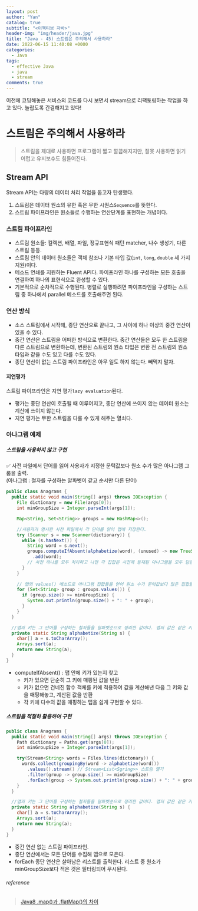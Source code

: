 ```yaml
---
layout: post
author: "Yan"
catalog: true
subtitle: "<이펙티브 자바>"
header-img: "img/header/java.jpg"
title: "Java - 45) 스트림은 주의해서 사용하라"
date: 2022-06-15 11:40:08 +0000
categories:
  - Java
tags:
  - effective Java
  - java
  - stream
comments: true
---
```


이전에 코딩해놓은 서비스의 코드를 다시 보면서 stream으로 리팩토링하는 작업을 하고 있다. 놀랍도록 간결해지고 있다!  

# 스트림은 주의해서 사용하라

> 스트림을 제대로 사용하면 프로그램이 짧고 깔끔해지지만, 잘못 사용하면 읽기 어렵고 유지보수도 힘들어진다.

## Stream API

Stream API는 다량의 데이터 처리 작업을 돕고자 탄생했다.  

1. 스트림은 데이터 원소의 유한 혹은 무한 시퀀스`Sequence`를 뜻한다.
2. 스트림 파이프라인은 원소들로 수행하는 연산단계를 표현하는 개념이다.

### 스트림 파이프라인
- 스트림 원소들: 컬렉션, 배열, 파일, 정규표현식 패턴 matcher, 나수 생성기, 다른 스트림 등등.
- 스트림 안의 데이터 원소들은 객체 참조나 기본 타입 값(`int`, `long`, `double` 세 가지 지원)이다.
- 메소드 연쇄를 지원하는 Fluent API다. 파이프라인 하나를 구성하는 모든 호출을 연결하여 하나의 표현식으로 완성할 수 있다.
- 기본적으로 순차적으로 수행된다. 병렬로 실행하려면 파이프라인을 구성하는 스트림 중 하나에서 parallel 메소드를 호출해주면 된다.

### 연산 방식
- 소스 스트림에서 시작해, 종단 연산으로 끝나고, 그 사이에 하나 이상의 중간 연산이 있을 수 있다.
- 중간 연산은 스트림을 어떠한 방식으로 변환한다. 중간 연산들은 모두 한 스트림을 다른 스트림으로 변환하는데, 변환된 스트림의 원소 타입은 변환 전 스트림의 원소 타입과 같을 수도 있고 다를 수도 있다.
- 종단 연산이 없는 스트림 파이프라인은 아무 일도 하지 않는다. 빼먹지 말자. 

#### 지연평가
스트림 파이프라인은 지연 평가`lazy evaluation`된다. 
- 평가는 종단 연산이 호출될 때 이루어지고, 종단 연산에 쓰이지 않는 데이터 원소는 계산에 쓰이지 않는다.
- 지연 평가는 무한 스트림을 다룰 수 있게 해주는 열쇠다.

### 아나그램 예제 

##### 스트림을 사용하지 않고 구현

✅ 사전 파일에서 단어를 읽어 사용자가 지정한 문턱값보다 원소 수가 많은 아나그램 그룹을 출력.  
(아나그램 : 철자를 구성하는 알파벳이 같고 순서만 다른 단어)  

```java
public class Anagrams {
  public static void main(String[] args) throws IOException {
    File dictionary = new File(args[0]);
    int minGroupSize = Integer.parseInt(args[1]);

    Map<String, Set<String>> groups = new HashMap<>();

    //사용자가 명시한 사전 파일에서 각 단어를 읽어 맵에 저장한다.  
    try (Scanner s = new Scanner(dictionary)) {
      while (s.hasNext()) {
        String word = s.next();
        groups.computeIfAbsent(alphabetize(word), (unused) -> new TreeSet<>())
          .add(word);
        // 사전 하나를 모두 처리하고 나면 각 집합은 사전에 등재된 아나그램을 모두 담은 상태가 된다.
      }
    }
    
    // 맵의 values() 메소드로 아나그램 집합들을 얻어 원소 수가 문턱값보다 많은 집합들을 출력한다.
    for (Set<String> group : groups.values()) {
      if (group.size() >= minGroupSize) {
        System.out.println(group.size() + ": " + group);
      }
    }
  }

  //맵의 키는 그 단어를 구성하는 철자들을 알파벳순으로 정리한 값이다. 맵의 값은 같은 키를 공유한 단어들을 담은 집합이다.  
  private static String alphabetize(String s) {
    char[] a = s.toCharArray();
    Arrays.sort(a);
    return new String(a);
  }
}
```

- computeIfAbsent() : 맵 안에 키가 있는지 찾고
  - 키가 있으면 단순히 그 키에 매핑된 값을 반환
  - 키가 없으면 건네진 함수 객체를 키에 적용하여 값을 계산해낸 다음 그 키와 값을 매핑해놓고, 계산된 값을 반환
  - 각 키에 다수의 값을 매핑하는 맵을 쉽게 구현할 수 있다.

##### 스트림을 적절히 활용하여 구현

```java
public class Anagrams {
  public static void main(String[] args) throws IOException {
    Path dictionary = Paths.get(args[0]);
    int minGroupSize = Integer.parseInt(args[1]);

    try(Stream<String> words = Files.lines(dictonary)) {
      words.collect(groupingBy(word -> alphabetize(word)))
        .values().stream() // Stream<List<Sgring>> 스트림 열기
        .filter(group -> group.size() >= minGroupSize)
        .forEach(group -> System.out.println(group.size() + ": " + group));
    }
  }

  //맵의 키는 그 단어를 구성하는 철자들을 알파벳순으로 정리한 값이다. 맵의 값은 같은 키를 공유한 단어들을 담은 집합이다.  
  private static String alphabetize(String s) {
    char[] a = s.toCharArray();
    Arrays.sort(a);
    return new String(a);
  }
}
```

- 중간 연산 없는 스트림 파이프라인.
- 종단 연산에서는 모든 단어를 수집해 맵으로 모은다.
- forEach 종단 연산은 살아남은 리스트를 출력한다. 리스트 중 원소가 minGroupSize보다 적은 것은 필터링되어 무시된다.

###### reference

> [Java8 .map()과 .flatMap()의 차이](https://qkrrudtjr954.github.io/java/2017/10/15/difference-between-map-and-flatMap.html)